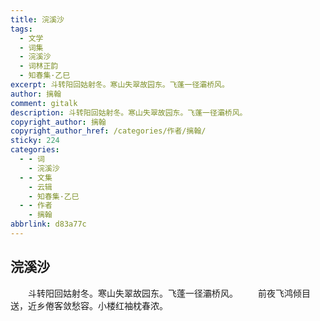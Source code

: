 ```yaml
---
title: 浣溪沙
tags:
  - 文学
  - 词集
  - 浣溪沙
  - 词林正韵
  - 知春集·乙巳
excerpt: 斗转阳回姑射冬。寒山失翠故园东。飞蓬一径灞桥风。
author: 摛翰
comment: gitalk
description: 斗转阳回姑射冬。寒山失翠故园东。飞蓬一径灞桥风。
copyright_author: 摛翰
copyright_author_href: /categories/作者/摛翰/
sticky: 224
categories:
  - - 词
    - 浣溪沙
  - - 文集
    - 云辑
    - 知春集·乙巳
  - - 作者
    - 摛翰
abbrlink: d83a77c
---
```

## 浣溪沙
&emsp;&emsp;斗转阳回姑射冬。寒山失翠故园东。飞蓬一径灞桥风。
&emsp;&emsp;前夜飞鸿倾目送，近乡倦客敛愁容。小楼红袖枕春浓。
